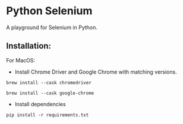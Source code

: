 # Python Selenium

A playground for Selenium in Python.

## Installation:

For MacOS:

- Install Chrome Driver and Google Chrome with matching versions.

`brew install --cask chromedriver`

`brew install --cask google-chrome`

- Install dependencies

`pip install -r requirements.txt`